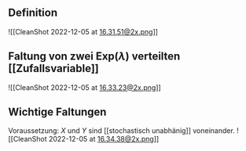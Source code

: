## Definition

![[CleanShot 2022-12-05 at 16.31.51@2x.png]]

## Faltung von zwei Exp($\lambda$) verteilten [[Zufallsvariable]]

![[CleanShot 2022-12-05 at 16.33.23@2x.png]]

## Wichtige Faltungen

Voraussetzung: $X$ und $Y$ sind [[stochastisch unabhänig]] voneinander.
![[CleanShot 2022-12-05 at 16.34.38@2x.png]]
